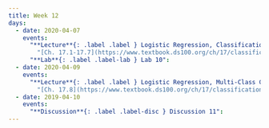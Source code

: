 ```yaml
---
title: Week 12
days:
  - date: 2020-04-07
    events:
      "**Lecture**{: .label .label } Logistic Regression, Classification":
        "[Ch. 17.1-17.7](https://www.textbook.ds100.org/ch/17/classification_intro.html)"
      "**Lab**{: .label .label-lab } Lab 10":
  - date: 2020-04-09
    events:
      "**Lecture**{: .label .label } Logistic Regression, Multi-Class Classification":
        "[Ch. 17.8](https://www.textbook.ds100.org/ch/17/classification_multiclass.html)"
  - date: 2019-04-10
    events:
      "**Discussion**{: .label .label-disc } Discussion 11":
---
```

